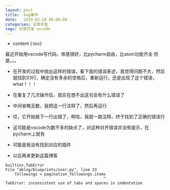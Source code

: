 ```yaml
---
layout: post
title:  bug事件
date:   2019-03-18 00:00:00
categories: 日常开发
tags: 日常开发 vscode
---
```


* content
{:toc}

最近开始用vscode写代码，体感很好，比pycharm自由，比atom功能齐全
但是。。。

- 在开发的过程中抛出这样的错误，看下面的错误表述，我觉得问题不大，然后就找到33行，确定没有多余的空格后，重新运行，还是出现了这个错误，what！！！

- 在重复了几次操作后，我实在想不出这句会有什么错误了

- 中间省略无数，我把这一行注释了，然后再运行

- 哎，它开始报下一行出错了，啊哈，我就一路注释，终于找到了正确的错误行

- 这可能是vscode为数不多的缺点了，对这种对齐错误并没有提示，在pycharm上就有

- 可能是我没有找到对应的插件

- 以后再来更新这篇博客

```
builtins.TabError
File "ablog/blueprints/user.py", line 33
    followings = pagination_followings.items
                                           ^
TabError: inconsistent use of tabs and spaces in indentation
```
